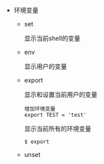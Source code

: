 

* 环境变量

  * set

    显示当前shell的变量

  * env

    显示用户的变量

  * export

    显示和设置当前用户的变量

    ```
    增加环境变量
    export TEST = 'test'
    ```
    显示当前所有的环境变量
    ```
    $ export
    ```
    

  * unset

  